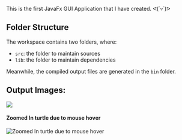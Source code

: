 This is the first JavaFx GUI Application that I have created. ᕙ(`▿´)ᕗ

## Folder Structure

The workspace contains two folders, where:

- `src`: the folder to maintain sources
- `lib`: the folder to maintain dependencies

Meanwhile, the compiled output files are generated in the `bin` folder.

## Output Images:

![](/OutputImages/Image1.JPG)


#### Zoomed In turtle due to mouse hover
![Zoomed In turtle due to mouse hover](/OutputImages/Image2.JPG)


